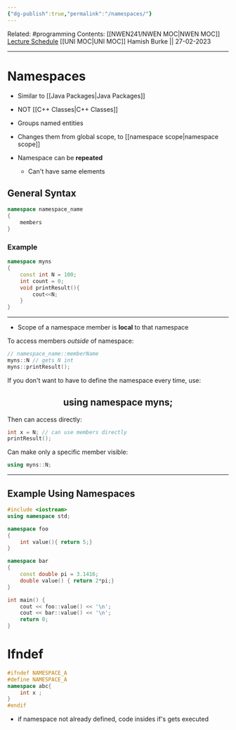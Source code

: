 ```yaml
---
{"dg-publish":true,"permalink":"/namespaces/"}
---
```


Related: #programming 
Contents: [[NWEN241/NWEN MOC\|NWEN MOC]]
[Lecture Schedule](https://ecs.wgtn.ac.nz/Courses/NWEN241_2023T1/LectureSchedule)
[[UNI MOC\|UNI MOC]]
Hamish Burke || 27-02-2023
***

# Namespaces

- Similar to [[Java Packages\|Java Packages]]
- NOT [[C++ Classes\|C++ Classes]]

- Groups named entities
- Changes them from global scope, to [[namespace scope\|namespace scope]]
- Namespace can be **repeated**
	- Can't have same elements

## General Syntax

```C++
namespace namespace_name
{
	members
}
```

### Example

```C++
namespace myns
{
	const int N = 100;
	int count = 0;
	void printResult(){
		cout<<N;
	}
}
```

***

- Scope of a namespace member is **local** to that namespace


To access members *outside* of namespace:

```C++
// namespace_name::memberName
myns::N // gets N int
myns::printResult();
```

If you don't want to have to define the namespace every time, use:

<h2 align="center">
using namespace myns;
</h2>

Then can access directly:

```C++
int x = N; // can use members directly
printResult();
```

Can make only a specific member visible:

```C++
using myns::N;
```

***

## Example Using Namespaces

```C++
#include <iostream>
using namespace std;

namespace foo
{
	int value(){ return 5;}
}

namespace bar
{
	const double pi = 3.1416;
	double value() { return 2*pi;}
}

int main() {
	cout << foo::value() << '\n';
	cout << bar::value() << '\n';
	return 0;
}
```

# Ifndef

```C++
#ifndef NAMESPACE_A
#define NAMESPACE_A
namespace abc{
	int x ;
}
#endif
```

- if namespace not already defined, code insides if's gets executed